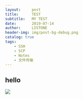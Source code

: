 ```yaml
---
layout:     post
title:      TEST
subtitle:   MY TEST
date:       2019-07-14
author:     LISTONE
header-img: img/post-bg-debug.png
catalog: true
tags:
    - SSH
    - SCP
    - Notes
    - 文件传输
---
```


## hello
![](http://b-ssl.duitang.com/uploads/item/201603/22/20160322232421_YCGa3.jpeg)

